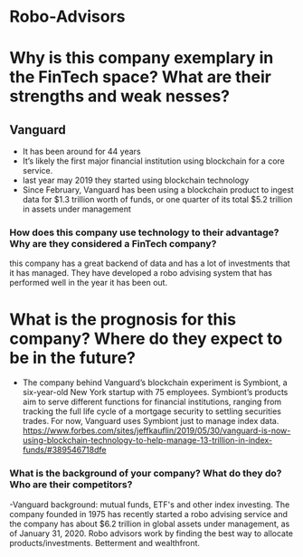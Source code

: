 # Robo-Advisors


# Why is this company exemplary in the FinTech space? What are their strengths and weak  nesses?
## Vanguard
* It has been around for 44 years
* It’s likely the first major financial institution using blockchain for a core service.
* last year may 2019 they started using blockchain technology
* Since February, Vanguard has been using a blockchain product to ingest data for $1.3 trillion worth of funds, or one quarter of its total $5.2 trillion in assets under management

### How does this company use technology to their advantage? Why are they considered a FinTech company?
this company has a great backend of data and has a lot of investments that it has managed. They have developed a robo advising system that has performed well in the year it has been out.

# What is the prognosis for this company? Where do they expect to be in the future?
* The company behind Vanguard’s blockchain experiment is Symbiont, a six-year-old New York startup with 75 employees. Symbiont’s products aim to serve different functions for financial institutions, ranging from tracking the full life cycle of a mortgage security to settling securities trades. For now, Vanguard uses Symbiont just to manage index data.
https://www.forbes.com/sites/jeffkauflin/2019/05/30/vanguard-is-now-using-blockchain-technology-to-help-manage-13-trillion-in-index-funds/#389546718dfe



### What is the background of your company? What do they do? Who are their competitors?

-Vanguard background: mutual funds, ETF's and other index investing. The company founded in 1975 has recently started a robo advising service and the company has about $6.2 trillion in global assets under management, as of January 31, 2020. Robo advisors work by finding the best way to allocate products/investments. Betterment and wealthfront.


